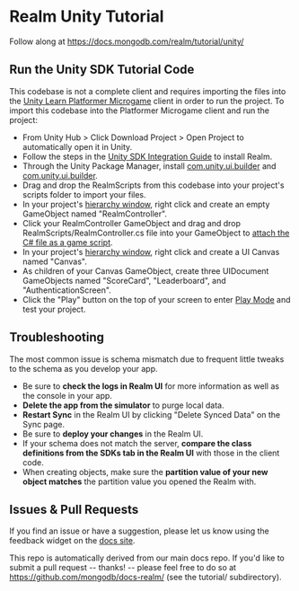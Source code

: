 # Realm Unity Tutorial

Follow along at https://docs.mongodb.com/realm/tutorial/unity/

## Run the Unity SDK Tutorial Code

This codebase is not a complete client and requires importing the files into the [Unity Learn Platformer Microgame](https://learn.unity.com/project/2d-platformer-template) client in order to run the project. To import this codebase into the Platformer Microgame client and run the project:

- From Unity Hub > Click Download Project > Open Project to automatically open it in Unity.
- Follow the steps in the [Unity SDK Integration Guide](https://docs.mongodb.com/realm/sdk/dotnet/unity/#install) to install Realm.
- Through the Unity Package Manager, install [com.unity.ui.builder](https://docs.unity3d.com/Packages/com.unity.ui.builder@1.0/manual/index.html) and [com.unity.ui.builder](https://docs.unity3d.com/Packages/com.unity.ui@1.0/manual/index.html).
- Drag and drop the RealmScripts from this codebase into your project's scripts folder to import your files.
- In your project's [hierarchy window](https://docs.unity3d.com/Manual/Hierarchy.html), right click and create an empty GameObject named "RealmController".
- Click your RealmController GameObject and drag and drop RealmScripts/RealmController.cs file into your GameObject to [attach the C# file as a game script](https://docs.unity3d.com/Manual/UnityAnalyticsAttachSDK.html).
- In your project's [hierarchy window](https://docs.unity3d.com/Manual/Hierarchy.html), right click and create a UI Canvas named "Canvas".
- As children of your Canvas GameObject, create three UIDocument GameObjects named "ScoreCard", "Leaderboard", and "AuthenticationScreen".
- Click the "Play" button on the top of your screen to enter [Play Mode](https://docs.unity3d.com/Manual/GameView.html) and test your project.

## Troubleshooting

The most common issue is schema mismatch due to frequent little tweaks to the
schema as you develop your app.

- Be sure to **check the logs in Realm UI** for more information as well as the console in your app.
- **Delete the app from the simulator** to purge local data.
- **Restart Sync** in the Realm UI by clicking "Delete Synced Data" on the Sync page.
- Be sure to **deploy your changes** in the Realm UI.
- If your schema does not match the server, **compare the class definitions from the SDKs tab in the Realm UI** with those in the client code.
- When creating objects, make sure the **partition value of your new object matches** the partition value you opened the Realm with.

## Issues & Pull Requests

If you find an issue or have a suggestion, please let us know using the feedback
widget on the [docs site](http://docs.mongodb.com/realm/tutorial).

This repo is automatically derived from our main docs repo. If you'd like to
submit a pull request -- thanks! -- please feel free to do so at
https://github.com/mongodb/docs-realm/ (see the tutorial/ subdirectory).
